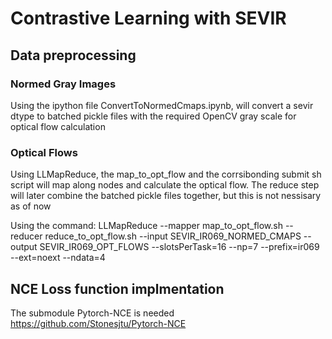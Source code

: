 # Contrastive Learning with SEVIR

## Data preprocessing

### Normed Gray Images

Using the ipython file ConvertToNormedCmaps.ipynb, will convert a sevir dtype to batched pickle files with the required OpenCV gray scale for optical flow calculation

### Optical Flows

Using LLMapReduce, the map_to_opt_flow and the corrsibonding submit sh script will map along nodes and calculate the optical flow. The reduce step will later combine the batched pickle files together, but this is not nessisary as of now

Using the command:
LLMapReduce --mapper map_to_opt_flow.sh --reducer reduce_to_opt_flow.sh --input SEVIR_IR069_NORMED_CMAPS --output SEVIR_IR069_OPT_FLOWS --slotsPerTask=16 --np=7 --prefix=ir069 --ext=noext --ndata=4

## NCE Loss function implmentation
The submodule Pytorch-NCE is needed https://github.com/Stonesjtu/Pytorch-NCE
